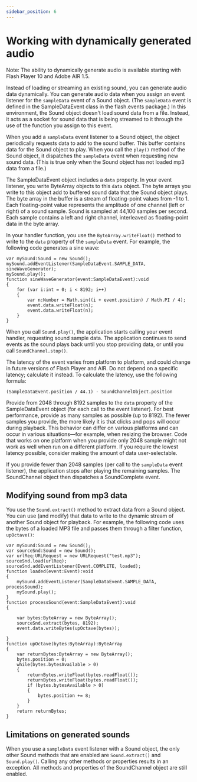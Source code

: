 ```yaml
---
sidebar_position: 6
---
```


# Working with dynamically generated audio

Note: The ability to dynamically generate audio is available starting with Flash
Player 10 and Adobe AIR 1.5.

Instead of loading or streaming an existing sound, you can generate audio data
dynamically. You can generate audio data when you assign an event listener for
the `sampleData` event of a Sound object. (The `sampleData` event is defined in
the SampleDataEvent class in the flash.events package.) In this environment, the
Sound object doesn't load sound data from a file. Instead, it acts as a socket
for sound data that is being streamed to it through the use of the function you
assign to this event.

When you add a `sampleData` event listener to a Sound object, the object
periodically requests data to add to the sound buffer. This buffer contains data
for the Sound object to play. When you call the `play()` method of the Sound
object, it dispatches the `sampleData` event when requesting new sound data.
(This is true only when the Sound object has not loaded mp3 data from a file.)

The SampleDataEvent object includes a `data` property. In your event listener,
you write ByteArray objects to this `data` object. The byte arrays you write to
this object add to buffered sound data that the Sound object plays. The byte
array in the buffer is a stream of floating-point values from -1 to 1. Each
floating-point value represents the amplitude of one channel (left or right) of
a sound sample. Sound is sampled at 44,100 samples per second. Each sample
contains a left and right channel, interleaved as floating-point data in the
byte array.

In your handler function, you use the `ByteArray.writeFloat()` method to write
to the `data` property of the `sampleData` event. For example, the following
code generates a sine wave:

```
var mySound:Sound = new Sound();
mySound.addEventListener(SampleDataEvent.SAMPLE_DATA, sineWaveGenerator);
mySound.play();
function sineWaveGenerator(event:SampleDataEvent):void
{
	for (var i:int = 0; i < 8192; i++)
	{
		var n:Number = Math.sin((i + event.position) / Math.PI / 4);
		event.data.writeFloat(n);
		event.data.writeFloat(n);
	}
}
```

When you call `Sound.play()`, the application starts calling your event handler,
requesting sound sample data. The application continues to send events as the
sound plays back until you stop providing data, or until you call
`SoundChannel.stop()`.

The latency of the event varies from platform to platform, and could change in
future versions of Flash Player and AIR. Do not depend on a specific latency;
calculate it instead. To calculate the latency, use the following formula:

```
(SampleDataEvent.position / 44.1) - SoundChannelObject.position
```

Provide from 2048 through 8192 samples to the `data` property of the
SampleDataEvent object (for each call to the event listener). For best
performance, provide as many samples as possible (up to 8192). The fewer samples
you provide, the more likely it is that clicks and pops will occur during
playback. This behavior can differ on various platforms and can occur in various
situations—for example, when resizing the browser. Code that works on one
platform when you provide only 2048 sample might not work as well when run on a
different platform. If you require the lowest latency possible, consider making
the amount of data user-selectable.

If you provide fewer than 2048 samples (per call to the `sampleData` event
listener), the application stops after playing the remaining samples. The
SoundChannel object then dispatches a SoundComplete event.

## Modifying sound from mp3 data

You use the `Sound.extract()` method to extract data from a Sound object. You
can use (and modify) that data to write to the dynamic stream of another Sound
object for playback. For example, the following code uses the bytes of a loaded
MP3 file and passes them through a filter function, `upOctave()`:

```
var mySound:Sound = new Sound();
var sourceSnd:Sound = new Sound();
var urlReq:URLRequest = new URLRequest("test.mp3");
sourceSnd.load(urlReq);
sourceSnd.addEventListener(Event.COMPLETE, loaded);
function loaded(event:Event):void
{
	mySound.addEventListener(SampleDataEvent.SAMPLE_DATA, processSound);
	mySound.play();
}
function processSound(event:SampleDataEvent):void
{
```

        var bytes:ByteArray = new ByteArray();
        sourceSnd.extract(bytes, 8192);
        event.data.writeBytes(upOctave(bytes));
```
}
function upOctave(bytes:ByteArray):ByteArray
{
	var returnBytes:ByteArray = new ByteArray();
	bytes.position = 0;
	while(bytes.bytesAvailable > 0)
	{
		returnBytes.writeFloat(bytes.readFloat());
		returnBytes.writeFloat(bytes.readFloat());
		if (bytes.bytesAvailable > 0)
		{
			bytes.position += 8;
		}
	}
	return returnBytes;
}
```

## Limitations on generated sounds

When you use a `sampleData` event listener with a Sound object, the only other
Sound methods that are enabled are `Sound.extract()` and `Sound.play()`. Calling
any other methods or properties results in an exception. All methods and
properties of the SoundChannel object are still enabled.
